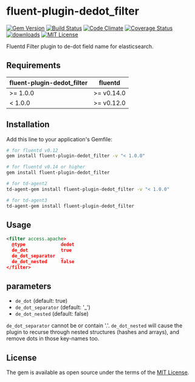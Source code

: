 # fluent-plugin-dedot_filter

[![Gem Version](https://badge.fury.io/rb/fluent-plugin-dedot_filter.svg)](https://badge.fury.io/rb/fluent-plugin-dedot_filter)
[![Build Status](https://travis-ci.org/lunardial/fluent-plugin-dedot_filter.svg?branch=master)](https://travis-ci.org/lunardial/fluent-plugin-dedot_filter)
[![Code Climate](https://codeclimate.com/github/lunardial/fluent-plugin-dedot_filter/badges/gpa.svg)](https://codeclimate.com/github/lunardial/fluent-plugin-dedot_filter)
[![Coverage Status](https://coveralls.io/repos/github/lunardial/fluent-plugin-dedot_filter/badge.svg)](https://coveralls.io/github/lunardial/fluent-plugin-dedot_filter)
[![downloads](https://img.shields.io/gem/dt/fluent-plugin-dedot_filter.svg)](https://rubygems.org/gems/fluent-plugin-dedot_filter)
[![MIT License](http://img.shields.io/badge/license-MIT-blue.svg?style=flat)](LICENSE)

Fluentd Filter plugin to de-dot field name for elasticsearch.

## Requirements

| fluent-plugin-dedot_filter  | fluentd |
|-----------------------------|---------|
| >= 1.0.0 | >= v0.14.0 |
|  < 1.0.0 | >= v0.12.0 |

## Installation

Add this line to your application's Gemfile:

```bash
# for fluentd v0.12
gem install fluent-plugin-dedot_filter -v "< 1.0.0"

# for fluentd v0.14 or higher
gem install fluent-plugin-dedot_filter

# for td-agent2
td-agent-gem install fluent-plugin-dedot_filter -v "< 1.0.0"

# for td-agent3
td-agent-gem install fluent-plugin-dedot_filter
```

## Usage

```xml
<filter access.apache>
  @type             dedot
  de_dot            true
  de_dot_separator  _
  de_dot_nested     false
</filter>
```

## parameters

* `de_dot` (default: true)
* `de_dot_separator` (default: '_')
* `de_dot_nested` (default: false)

`de_dot_separator` cannot be or contain '.'.
`de_dot_nested` will cause the plugin to recurse through nested structures (hashes and arrays), and remove dots in those key-names too.

## License

The gem is available as open source under the terms of the [MIT License](http://opensource.org/licenses/MIT).

